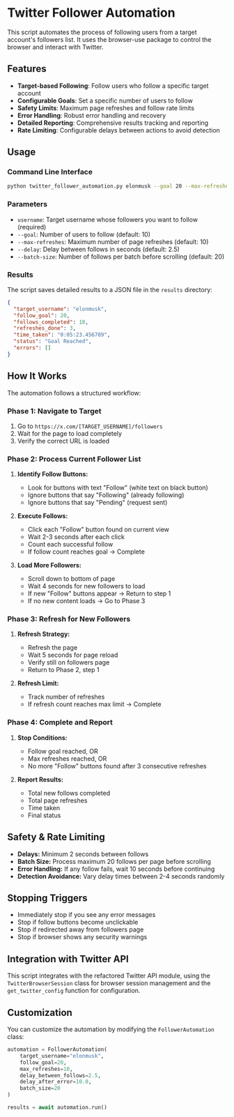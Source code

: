# Twitter Follower Automation

This script automates the process of following users from a target account's followers list. It uses the browser-use package to control the browser and interact with Twitter.

## Features

- **Target-based Following**: Follow users who follow a specific target account
- **Configurable Goals**: Set a specific number of users to follow
- **Safety Limits**: Maximum page refreshes and follow rate limits
- **Error Handling**: Robust error handling and recovery
- **Detailed Reporting**: Comprehensive results tracking and reporting
- **Rate Limiting**: Configurable delays between actions to avoid detection

## Usage

### Command Line Interface

```bash
python twitter_follower_automation.py elonmusk --goal 20 --max-refreshes 10 --delay 3 --batch-size 15
```

### Parameters

- `username`: Target username whose followers you want to follow (required)
- `--goal`: Number of users to follow (default: 10)
- `--max-refreshes`: Maximum number of page refreshes (default: 10)
- `--delay`: Delay between follows in seconds (default: 2.5)
- `--batch-size`: Number of follows per batch before scrolling (default: 20)

### Results

The script saves detailed results to a JSON file in the `results` directory:

```json
{
  "target_username": "elonmusk",
  "follow_goal": 20,
  "follows_completed": 18,
  "refreshes_done": 3,
  "time_taken": "0:05:23.456789",
  "status": "Goal Reached",
  "errors": []
}
```

## How It Works

The automation follows a structured workflow:

### Phase 1: Navigate to Target

1. Go to `https://x.com/[TARGET_USERNAME]/followers`
2. Wait for the page to load completely
3. Verify the correct URL is loaded

### Phase 2: Process Current Follower List

1. **Identify Follow Buttons:**
   - Look for buttons with text "Follow" (white text on black button)
   - Ignore buttons that say "Following" (already following)
   - Ignore buttons that say "Pending" (request sent)

2. **Execute Follows:**
   - Click each "Follow" button found on current view
   - Wait 2-3 seconds after each click
   - Count each successful follow
   - If follow count reaches goal → Complete

3. **Load More Followers:**
   - Scroll down to bottom of page
   - Wait 4 seconds for new followers to load
   - If new "Follow" buttons appear → Return to step 1
   - If no new content loads → Go to Phase 3

### Phase 3: Refresh for New Followers

1. **Refresh Strategy:**
   - Refresh the page
   - Wait 5 seconds for page reload
   - Verify still on followers page
   - Return to Phase 2, step 1

2. **Refresh Limit:**
   - Track number of refreshes
   - If refresh count reaches max limit → Complete

### Phase 4: Complete and Report

1. **Stop Conditions:**
   - Follow goal reached, OR
   - Max refreshes reached, OR
   - No more "Follow" buttons found after 3 consecutive refreshes

2. **Report Results:**
   - Total new follows completed
   - Total page refreshes
   - Time taken
   - Final status

## Safety & Rate Limiting

- **Delays:** Minimum 2 seconds between follows
- **Batch Size:** Process maximum 20 follows per page before scrolling
- **Error Handling:** If any follow fails, wait 10 seconds before continuing
- **Detection Avoidance:** Vary delay times between 2-4 seconds randomly

## Stopping Triggers

- Immediately stop if you see any error messages
- Stop if follow buttons become unclickable
- Stop if redirected away from followers page
- Stop if browser shows any security warnings

## Integration with Twitter API

This script integrates with the refactored Twitter API module, using the `TwitterBrowserSession` class for browser session management and the `get_twitter_config` function for configuration.

## Customization

You can customize the automation by modifying the `FollowerAutomation` class:

```python
automation = FollowerAutomation(
    target_username="elonmusk",
    follow_goal=20,
    max_refreshes=10,
    delay_between_follows=2.5,
    delay_after_error=10.0,
    batch_size=20
)

results = await automation.run()
```


